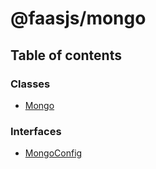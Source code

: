 # @faasjs/mongo

## Table of contents

### Classes

- [Mongo](classes/Mongo.md)

### Interfaces

- [MongoConfig](interfaces/MongoConfig.md)
